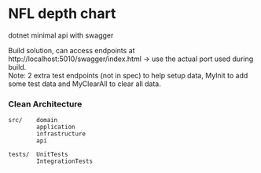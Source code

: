 # NFL depth chart
dotnet minimal api with swagger

Build solution, can access endpoints at http://localhost:5010/swagger/index.html  -> use the actual port used during build.  
Note: 2 extra test endpoints (not in spec) to help setup data, MyInit to add some test data and MyClearAll to clear all data.




### Clean Architecture

```
src/    domain  
        application  
        infrastructure  
        api  

tests/  UnitTests  
        IntegrationTests
```

